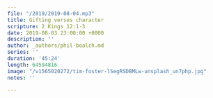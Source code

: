 ```yaml
---
file: "/2019/2019-08-04.mp3"
title: Gifting verses character
scripture: 2 Kings 12:1-3
date: 2019-08-03 23:00:00 +0000
description: ''
author: _authors/phil-boalch.md
series: ''
duration: '45:24'
length: 64594816
image: "/v1565020272/tim-foster-lSegRSDBMLw-unsplash_un7php.jpg"
notes: ''

---
```


